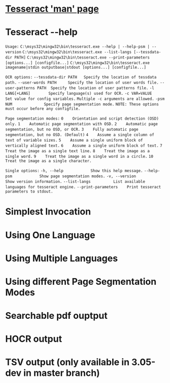 # [Tesseract 'man' page](https://github.com/tesseract-ocr/tesseract/blob/master/doc/tesseract.1.asc)

# Tesseract --help

``Usage:``
  ``C:\msys32\mingw32\bin\tesseract.exe --help | --help-psm | --version``
  ``C:\msys32\mingw32\bin\tesseract.exe --list-langs [--tessdata-dir PATH]``
  ``C:\msys32\mingw32\bin\tesseract.exe --print-parameters [options...] [configfile...]``
  ``C:\msys32\mingw32\bin\tesseract.exe imagename|stdin outputbase|stdout [options...] [configfile...]``

``OCR options:``
  ``--tessdata-dir PATH   Specify the location of tessdata path.``
  ``--user-words PATH     Specify the location of user words file.``
  ``--user-patterns PATH  Specify the location of user patterns file.``
  ``-l LANG[+LANG]        Specify language(s) used for OCR.``
  ``-c VAR=VALUE          Set value for config variables.``
                        ``Multiple -c arguments are allowed.``
  ``-psm NUM              Specify page segmentation mode.``
``NOTE: These options must occur before any configfile.``

``Page segmentation modes:``
  ``0    Orientation and script detection (OSD) only.``
  ``1    Automatic page segmentation with OSD.``
  ``2    Automatic page segmentation, but no OSD, or OCR.``
  ``3    Fully automatic page segmentation, but no OSD. (Default)``
  ``4    Assume a single column of text of variable sizes.``
  ``5    Assume a single uniform block of vertically aligned text.``
  ``6    Assume a single uniform block of text.``
  ``7    Treat the image as a single text line.``
  ``8    Treat the image as a single word.``
  ``9    Treat the image as a single word in a circle.``
 ``10    Treat the image as a single character.``

``Single options:``
  ``-h, --help            Show this help message.``
  ``--help-psm            Show page segmentation modes.``
  ``-v, --version         Show version information.``
  ``--list-langs          List available languages for tesseract engine.``
  ``--print-parameters    Print tesseract parameters to stdout.``

# Simplest Invocation

# Using One Language

# Using Multiple Languages

# Using different Page Segmentation Modes

# Searchable pdf ouptput

# HOCR output

# TSV output (only available in 3.05-dev in master branch)





